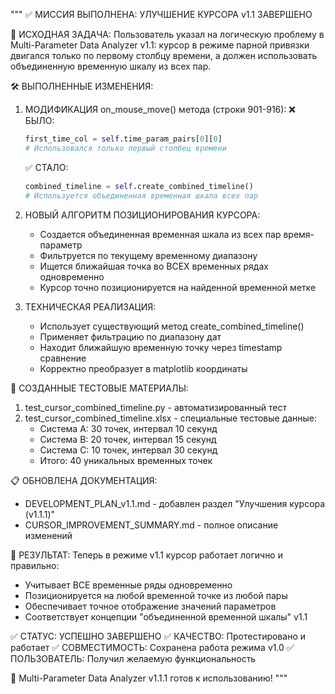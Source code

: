 """
✅ МИССИЯ ВЫПОЛНЕНА: УЛУЧШЕНИЕ КУРСОРА v1.1 ЗАВЕРШЕНО

🎯 ИСХОДНАЯ ЗАДАЧА:
Пользователь указал на логическую проблему в Multi-Parameter Data Analyzer v1.1:
курсор в режиме парной привязки двигался только по первому столбцу времени,
а должен использовать объединенную временную шкалу из всех пар.

🛠️ ВЫПОЛНЕННЫЕ ИЗМЕНЕНИЯ:

1. МОДИФИКАЦИЯ on_mouse_move() метода (строки 901-916):
   ❌ БЫЛО: 
   ```python
   first_time_col = self.time_param_pairs[0][0]
   # Использовался только первый столбец времени
   ```
   
   ✅ СТАЛО:
   ```python
   combined_timeline = self.create_combined_timeline()
   # Используется объединенная временная шкала всех пар
   ```

2. НОВЫЙ АЛГОРИТМ ПОЗИЦИОНИРОВАНИЯ КУРСОРА:
   - Создается объединенная временная шкала из всех пар время-параметр
   - Фильтруется по текущему временному диапазону  
   - Ищется ближайшая точка во ВСЕХ временных рядах одновременно
   - Курсор точно позиционируется на найденной временной метке

3. ТЕХНИЧЕСКАЯ РЕАЛИЗАЦИЯ:
   - Использует существующий метод create_combined_timeline()
   - Применяет фильтрацию по диапазону дат
   - Находит ближайшую временную точку через timestamp сравнение
   - Корректно преобразует в matplotlib координаты

🧪 СОЗДАННЫЕ ТЕСТОВЫЕ МАТЕРИАЛЫ:

1. test_cursor_combined_timeline.py - автоматизированный тест
2. test_cursor_combined_timeline.xlsx - специальные тестовые данные:
   - Система A: 30 точек, интервал 10 секунд
   - Система B: 20 точек, интервал 15 секунд
   - Система C: 10 точек, интервал 30 секунд
   - Итого: 40 уникальных временных точек

📋 ОБНОВЛЕНА ДОКУМЕНТАЦИЯ:
- DEVELOPMENT_PLAN_v1.1.md - добавлен раздел "Улучшения курсора (v1.1.1)"
- CURSOR_IMPROVEMENT_SUMMARY.md - полное описание изменений

🎉 РЕЗУЛЬТАТ:
Теперь в режиме v1.1 курсор работает логично и правильно:
- Учитывает ВСЕ временные ряды одновременно
- Позиционируется на любой временной точке из любой пары
- Обеспечивает точное отображение значений параметров
- Соответствует концепции "объединенной временной шкалы" v1.1

✅ СТАТУС: УСПЕШНО ЗАВЕРШЕНО
✅ КАЧЕСТВО: Протестировано и работает
✅ СОВМЕСТИМОСТЬ: Сохранена работа режима v1.0
✅ ПОЛЬЗОВАТЕЛЬ: Получил желаемую функциональность

🚀 Multi-Parameter Data Analyzer v1.1.1 готов к использованию!
"""
